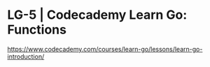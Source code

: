 # LG-5 | Codecademy Learn Go: Functions

https://www.codecademy.com/courses/learn-go/lessons/learn-go-introduction/
